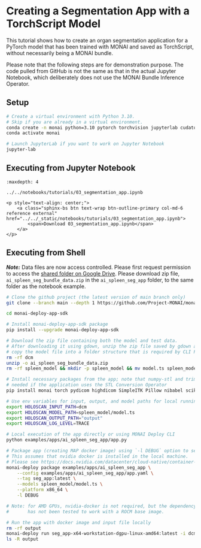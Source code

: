 # Creating a Segmentation App with a TorchScript Model

This tutorial shows how to create an organ segmentation application for a PyTorch model that has been trained with MONAI and saved as TorchScript, without necessarily being a MONAI bundle.

Please note that the following steps are for demonstration purpose. The code pulled from GitHub is not the same as that in the actual Jupyter Notebook, which deliberately does not use the MONAI Bundle Inference Operator.

## Setup

```bash
# Create a virtual environment with Python 3.10.
# Skip if you are already in a virtual environment.
conda create -n monai python=3.10 pytorch torchvision jupyterlab cudatoolkit=12.2 -c pytorch -c conda-forge
conda activate monai

# Launch JupyterLab if you want to work on Jupyter Notebook
jupyter-lab
```

## Executing from Jupyter Notebook

```{toctree}
:maxdepth: 4

../../notebooks/tutorials/03_segmentation_app.ipynb
```

```{raw} html
<p style="text-align: center;">
    <a class="sphinx-bs btn text-wrap btn-outline-primary col-md-6 reference external" href="../../_static/notebooks/tutorials/03_segmentation_app.ipynb">
        <span>Download 03_segmentation_app.ipynb</span>
    </a>
</p>
```

## Executing from Shell

**_Note:_** Data files are now access controlled. Please first request permission to access the [shared folder on Google Drive](https://drive.google.com/drive/folders/1EONJsrwbGsS30td0hs8zl4WKjihew1Z3?usp=sharing). Please download zip file, `ai_spleen_seg_bundle_data.zip` in the `ai_spleen_seg_app` folder, to the same folder as the notebook example.

```bash
# Clone the github project (the latest version of main branch only)
git clone --branch main --depth 1 https://github.com/Project-MONAI/monai-deploy-app-sdk.git

cd monai-deploy-app-sdk

# Install monai-deploy-app-sdk package
pip install --upgrade monai-deploy-app-sdk

# Download the zip file containing both the model and test data.
# After downloading it using gdown, unzip the zip file saved by gdown and
# copy the model file into a folder structure that is required by CLI Packager
rm -rf dcm
unzip -o ai_spleen_seg_bundle_data.zip
rm -rf spleen_model && mkdir -p spleen_model && mv model.ts spleen_model && ls spleen_model

# Install necessary packages from the app; note that numpy-stl and trimesh are only
# needed if the application uses the STL Conversion Operator
pip install monai torch pydicom highdicom SimpleITK Pillow nibabel scikit-image numpy-stl trimesh

# Use env variables for input, output, and model paths for local running of Python application
export HOLOSCAN_INPUT_PATH=dcm
export HOLOSCAN_MODEL_PATH=spleen_model/model.ts
export HOLOSCAN_OUTPUT_PATH="output"
export HOLOSCAN_LOG_LEVEL=TRACE

# Local execution of the app directly or using MONAI Deploy CLI
python examples/apps/ai_spleen_seg_app/app.py

# Package app (creating MAP docker image) using `-l DEBUG` option to see progress.
# This assumes that nvidia docker is installed in the local machine.
# Please see https://docs.nvidia.com/datacenter/cloud-native/container-toolkit/install-guide.html#docker to install nvidia-docker2.
monai-deploy package examples/apps/ai_spleen_seg_app \
    --config examples/apps/ai_spleen_seg_app/app.yaml \
    --tag seg_app:latest \
    --models spleen_model/model.ts \
    --platform x86_64 \
    -l DEBUG

# Note: for AMD GPUs, nvidia-docker is not required, but the dependency of the App SDK, namely Holoscan SDK
#       has not been tested to work with a ROCM base image.

# Run the app with docker image and input file locally
rm -rf output
monai-deploy run seg_app-x64-workstation-dgpu-linux-amd64:latest -i dcm -o output
ls -R output
```
